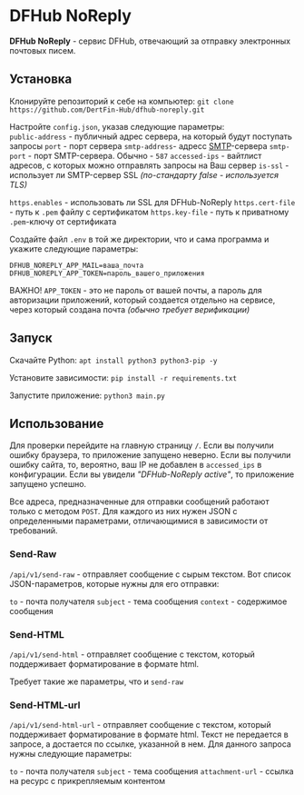 # DFHub NoReply
**DFHub NoReply** - сервис DFHub, отвечающий за отправку электронных почтовых писем.

## Установка
Клонируйте репозиторий к себе на компьютер:
`git clone https://github.com/DertFin-Hub/dfhub-noreply.git`

Настройте `config.json`, указав следующие параметры:  
`public-address` - публичный адрес сервера, на который будут поступать запросы
`port` - порт сервера
`smtp-address`- адресс [SMTP](https://en.wikipedia.org/wiki/Simple_Mail_Transfer_Protocol)-сервера
`smtp-port` - порт SMTP-сервера. Обычно - `587`
`accessed-ips` - вайтлист адресов, с которых можно отправлять запросы на Ваш сервер
`is-ssl` - использует ли SMTP-сервер SSL *(по-стандарту false - используется TLS)*

`https.enables` - использовать ли SSL для DFHub-NoReply
`https.cert-file` - путь к `.pem` файлу с сертификатом
`https.key-file` - путь к приватному `.pem`-ключу от сертификата

Создайте файл `.env` в той же директории, что и сама программа и укажите следующие параметры:
```.env
DFHUB_NOREPLY_APP_MAIL=ваша_почта
DFHUB_NOREPLY_APP_TOKEN=пароль_вашего_приложения
```

ВАЖНО! `APP_TOKEN` - это не пароль от вашей почты, а пароль для авторизации приложений, который создается отдельно на
сервисе, через который создана почта *(обычно требует верификации)*

## Запуск

Скачайте Python:
`apt install python3 python3-pip -y`

Установите зависимости:
`pip install -r requirements.txt`

Запустите приложение:
`python3 main.py`

## Использование

Для проверки перейдите на главную страницу `/`. Если вы получили ошибку браузера, то приложение запущено неверно. 
Если вы получили ошибку сайта, то, вероятно, ваш IP не добавлен в `accessed_ips` в конфигурации. Если вы увидели *"DFHub-NoReply active"*, 
то приложение запущено успешно.

Все адреса, предназначенные для отправки сообщений работают только с методом `POST`. Для каждого из них нужен JSON с 
определенными параметрами, отличающимися в зависимости от требований.

### Send-Raw
`/api/v1/send-raw` - отправляет сообщение с сырым текстом. Вот список JSON-параметров, которые нужны для его отправки:

`to` - почта получателя
`subject` - тема сообщения
`context` - cодержимое сообщения

### Send-HTML
`/api/v1/send-html` - отправляет сообщение с текстом, который поддерживает форматирование в формате html.

Требует такие же параметры, что и `send-raw`

### Send-HTML-url
`/api/v1/send-html-url` - отправляет сообщение с текстом, который поддерживает форматирование в формате html. Текст не
передается в запросе, а достается по ссылке, указанной в нем. Для данного запроса нужны следующие параметры:

`to` - почта получателя
`subject` - тема сообщения
`attachment-url` - ссылка на ресурс с прикрепляемым контентом